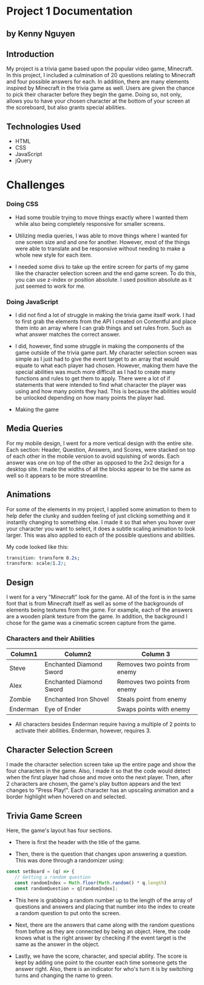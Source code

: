 # Project 1 Documentation 
## by Kenny Nguyen 

## Introduction

My project is a trivia game based upon the popular video game, Minecraft. In this project, I included a culmination of 20 questions relating to Minecraft and four possible answers for each. In addition, there are many elements inspired by Minecraft in the trivia game as well. Users are given the chance to pick their character before they begin the game. Doing so, not only, allows you to have your chosen character at the bottom of your screen at the scoreboard, but also grants special abilities. 

## Technologies Used 

- HTML
- CSS
- JavaScript
- jQuery

# Challenges

### Doing CSS

 - Had some trouble trying to move things exactly where I wanted them while also being completely responsive for smaller screens.

 - Utilizing media queries, I was able to move things where I wanted for one screen size and and one for another. However, most of the things were able to translate and be responsive without needing to make a whole new style for each item. 
 
 - I needed some divs to take up the entire screen for parts of my game like the character selection screen and the end game screen. To do this, you can use z-index or position absolute. I used position absolute as it just seemed to work for me. 

### Doing JavaScript

 - I did not find a lot of struggle in making the trivia game itself work. I had to first grab the elements from the API I created on Contentful and place them into an array where I can grab things and set rules from. Such as what answer matches the correct answer. 

 - I did, however, find some struggle in making the components of the game outside of the trivia game part. My character selection screen was simple as I just had to give the event target to an array that would equate to what each player had chosen. However, making them have the special abilities was much more difficult as I had to create many functions and rules to get them to apply. There were a lot of if statements that were intended to find what character the player was using and how many points they had. This is because the abilities would be unlocked depending on how many points the player had. 

 - Making the game 

## Media Queries

For my mobile design, I went for a more vertical design with the entire site. Each section: Header, Question, Answers, and Scores, were stacked on top of each other in the mobile version to avoid squishing of words. Each answer was one on top of the other as opposed to the 2x2 design for a desktop site. I made the widths of all the blocks appear to be the same as well so it appears to be more streamline. 

## Animations 

For some of the elements in my project, I applied some animation to them to help defer the clunky and sudden feeling of just clicking something and it instantly changing to something else. I made it so that when you hover over your character you want to select, it does a subtle scaling animation to look larger. This was also applied to each of the possible questions and abilities. 

My code looked like this: 
```css
transition: transform 0.2s;
transform: scale(1.2);
```

## Design 

I went for a very "Minecraft" look for the game. All of the font is in the same font that is from Minecraft itself as well as some of the backgrounds of elements being textures from the game. For example, each of the answers are a wooden plank texture from the game. In addition, the background I chose for the game was a cinematic screen capture from the game. 

### Characters and their Abilities 

| Column1  | Column2                  | Column 3                      | 
|----------|--------------------------|-------------------------------|
| Steve    | Enchanted Diamond Sword  | Removes two points from enemy |
| Alex     | Enchanted Diamond Sword  | Removes two points from enemy |
| Zombie   | Enchanted Iron Shovel    | Steals point from enemy       |
| Enderman | Eye of Ender             | Swaps points with enemy       |

 - All characters besides Enderman require having a multiple of 2 points to activate their abilities. Enderman, however, requires 3. 

 ## Character Selection Screen

 I made the character selection screen take up the entire page and show the four characters in the game. Also, I made it so that the code would detect when the first player had chose and move onto the next player. Then, after 2 characters are chosen, the game's play button appears and the text changes to "Press Play!". Each character has an upscaling animation and a border highlight when hovered on and selected. 

 ## Trivia Game Screen

 Here, the game's layout has four sections. 
  - There is first the header with the title of the game. 
  
  - Then, there is the question that changes upon answering a question. This was done through a randomizer using: 
 ```js
const setBoard = (q) => {
    // Getting a random question 
    const randomIndex = Math.floor(Math.random() * q.length)
    const randomQuestion = q[randomIndex];
 ```
 - This here is grabbing a random number up to the length of the array of questions and answers and placing that number into the index to create a random question to put onto the screen.

 - Next, there are the answers that came along with the random questions from before as they are connected by being an object. Here, the code knows what is the right answer by checking if the event target is the same as the answer in the object. 

 - Lastly, we have the score, character, and special ability. The score is kept by adding one point to the counter each time someone gets the answer right. Also, there is an indicator for who's turn it is by switching turns and changing the name to green.  
